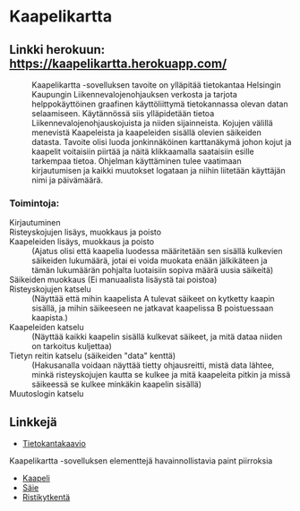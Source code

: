 # Kaapelikartta

## Linkki herokuun: https://kaapelikartta.herokuapp.com/

<dl>
<dd>
Kaapelikartta -sovelluksen tavoite on ylläpitää tietokantaa Helsingin Kaupungin
Liikennevalojenohjauksen verkosta ja tarjota helppokäyttöinen graafinen
käyttöliittymä tietokannassa olevan datan selaamiseen.
Käytännössä siis ylläpidetään tietoa Liikennevalojenohjauskojuista ja niiden sijainneista.
Kojujen välillä menevistä Kaapeleista ja kaapeleiden sisällä olevien säikeiden datasta.
Tavoite olisi luoda jonkinnäköinen karttanäkymä johon kojut ja kaapelit voitaisiin piirtää
ja näitä klikkaamalla saataisiin esille tarkempaa tietoa.
Ohjelman käyttäminen tulee vaatimaan kirjautumisen ja kaikki muutokset logataan ja niihin
	liitetään käyttäjän nimi ja päivämäärä.
	</dd>
</dl>
	
### Toimintoja:
<dl>
	<dt>Kirjautuminen</dt>
	<dt>Risteyskojujen lisäys, muokkaus ja poisto</dt>
	<dt>Kaapeleiden lisäys, muokkaus ja poisto</dt>
		<dd>(Ajatus olisi että kaapelia luodessa määritetään sen sisällä kulkevien
		säikeiden lukumäärä, jotai ei voida muokata enään jälkikäteen ja tämän
		lukumäärän pohjalta luotaisiin sopiva määrä uusia säikeitä)</dd>
	<dt>Säikeiden muokkaus (Ei manuaalista lisäystä tai poistoa)</dt>
	<dt>Risteyskojujen katselu</dt>
		<dd>(Näyttää että mihin kaapelista A tulevat säikeet on kytketty kaapin sisällä,
		ja mihin säikeeseen ne jatkavat kaapelissa B poistuessaan kaapista.)</dd>
	<dt>Kaapeleiden katselu</dt>
		<dd>(Näyttää kaikki kaapelin sisällä kulkevat säikeet, ja mitä dataa niiden on tarkoitus
		kuljettaa)</dd>
	<dt>Tietyn reitin katselu (säikeiden "data" kenttä)</dt>
		<dd>(Hakusanalla voidaan näyttää tietty ohjausreitti, mistä data lähtee, minkä risteyskojujen
		kautta se kulkee ja mitä kaapeleita pitkin ja missä säikeessä se kulkee minkäkin kaapelin
			sisällä)</dd>
	<dt>Muutoslogin katselu</dt>
</dl>
	
## Linkkejä

* [Tietokantakaavio](https://raw.githubusercontent.com/KalliMiika/Kaapelikartta/master/Dokumentaatio/Tietokantakaavio.jpg)
<dl>
	<dt>Kaapelikartta -sovelluksen elementtejä havainnollistavia paint piirroksia</dt>
</dl>

 * [Kaapeli](https://raw.githubusercontent.com/KalliMiika/Kaapelikartta/master/Dokumentaatio/Kaapeli.png)
 * [Säie](https://raw.githubusercontent.com/KalliMiika/Kaapelikartta/master/Dokumentaatio/S%C3%A4ie.png)
 * [Ristikytkentä](https://raw.githubusercontent.com/KalliMiika/Kaapelikartta/master/Dokumentaatio/Ristikytkent%C3%A4.png)
